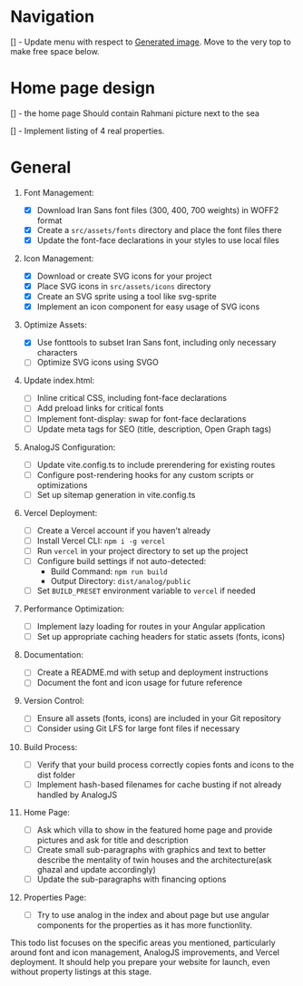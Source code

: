 # Navigation

[] - Update menu with respect to [Generated image]($HOME/dev-nashenas/toghdar/ai-generated-inspiration.jpeg). Move to the very top to make free space below.

# Home page design

[] - the home page Should contain Rahmani picture next to the sea

[] - Implement listing of 4 real properties.

# General

1. Font Management:

   - [x] Download Iran Sans font files (300, 400, 700 weights) in WOFF2 format
   - [x] Create a `src/assets/fonts` directory and place the font files there
   - [x] Update the font-face declarations in your styles to use local files

2. Icon Management:

   - [x] Download or create SVG icons for your project
   - [x] Place SVG icons in `src/assets/icons` directory
   - [x] Create an SVG sprite using a tool like svg-sprite
   - [x] Implement an icon component for easy usage of SVG icons

3. Optimize Assets:

   - [x] Use fonttools to subset Iran Sans font, including only necessary characters
   - [ ] Optimize SVG icons using SVGO

4. Update index.html:

   - [ ] Inline critical CSS, including font-face declarations
   - [ ] Add preload links for critical fonts
   - [ ] Implement font-display: swap for font-face declarations
   - [ ] Update meta tags for SEO (title, description, Open Graph tags)

5. AnalogJS Configuration:

   - [ ] Update vite.config.ts to include prerendering for existing routes
   - [ ] Configure post-rendering hooks for any custom scripts or optimizations
   - [ ] Set up sitemap generation in vite.config.ts

6. Vercel Deployment:

   - [ ] Create a Vercel account if you haven't already
   - [ ] Install Vercel CLI: `npm i -g vercel`
   - [ ] Run `vercel` in your project directory to set up the project
   - [ ] Configure build settings if not auto-detected:
     - Build Command: `npm run build`
     - Output Directory: `dist/analog/public`
   - [ ] Set `BUILD_PRESET` environment variable to `vercel` if needed

7. Performance Optimization:

   - [ ] Implement lazy loading for routes in your Angular application
   - [ ] Set up appropriate caching headers for static assets (fonts, icons)

8. Documentation:

   - [ ] Create a README.md with setup and deployment instructions
   - [ ] Document the font and icon usage for future reference

9. Version Control:

   - [ ] Ensure all assets (fonts, icons) are included in your Git repository
   - [ ] Consider using Git LFS for large font files if necessary

10. Build Process:

    - [ ] Verify that your build process correctly copies fonts and icons to the dist folder
    - [ ] Implement hash-based filenames for cache busting if not already handled by AnalogJS

11. Home Page:

    - [ ] Ask which villa to show in the featured home page and provide pictures and ask for title and description
    - [ ] Create small sub-paragraphs with graphics and text to better describe the mentality of twin houses and the architecture(ask ghazal and update accordingly)
    - [ ] Update the sub-paragraphs with financing options

12. Properties Page:
    - [ ] Try to use analog in the index and about page but use angular components for the properties as it has more functionlity.

This todo list focuses on the specific areas you mentioned, particularly around font and icon management, AnalogJS improvements, and Vercel deployment. It should help you prepare your website for launch, even without property listings at this stage.
